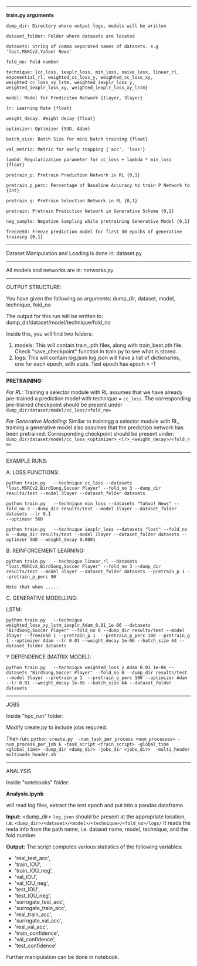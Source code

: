 ----
**train.py arguments**
```
dump_dir: Directory where output logs, models will be written

dataset_folder: Folder where datasets are located

datasets: String of comma separated names of datasets. e.g 'lost,MSRCv2,Yahoo! News'

fold_no: Fold number

technique: {cc_loss, iexplr_loss, min_loss, naive_loss, linear_rl, exponential_rl, weighted_cc_loss_y, weighted_cc_loss_xy, weighted_cc_loss_xy_lstm, weighted_iexplr_loss_y, weighted_iexplr_loss_xy, weighted_iexplr_loss_xy_lstm}

model: Model for Prediciton Network {1layer, 3layer}

lr: Learning Rate {float}

weight_decay: Weight decay {float}

optimizer: Optimizer {SGD, Adam}

batch_size: Batch Size for mini batch training {float}

val_metric: Metric for early stopping {'acc', 'loss'}

lambd: Regularization parameter for cc_loss + lambda * min_loss {float}

pretrain_p: Pretrain Prediction Network in RL {0,1}

pretrain_p_perc: Percentage of Baseline Accuracy to train P Network to {int}

pretrain_q: Pretrain Selection Network in RL {0,1}

pretrain: Pretrain Prediction Network in Generative Scheme {0,1}

neg_sample: Negative Sampling while pretraining Generative Model {0,1}

freeze50: Freeze prediction model for first 50 epochs of generative training {0,1}
```

-----
Dataset Manipulation and Loading is done in: dataset.py

-----
All models and networks are in: networks.py

-----
OUTPUT STRUCTURE:

You have given the following as arguments: dump_dir, dataset, model, technique, fold_no

The output for this run will be written to: dump_dir/dataset/model/technique/fold_no

Inside this, you will find two folders:
1. models: This will contain train_<epoch>.pth files, along with train_best.pth file. Check "save_checkpoint" function in train.py to see what is stored.
2. logs: This will contain log.json
    log.json will have a list of dictionaries, one for each epoch, with stats. Test epoch has epoch = -1
-----

**PRETRAINING:**

*For RL:* Training a selector module with RL assumes that we have already pre-trained a prediction model with technique = `cc_loss`. 
    The corresponding pre-trained checkpoint should be present under `dump_dir/dataset/model/cc_loss/<fold_no>`
    
*For Generative Modeling:* Similar to trainingg a selector module with RL, training a generative model also assumes that the prediction network has been pretrained.
    Corresponding checkpoint should be present under: `dump_dir/dataset/model/cc_loss_<optimizer>_<lr>_<weight_decay>/<fold_no>`

-----
EXAMPLE RUNS:

A. LOSS FUNCTIONS:
```
python train.py   --technique cc_loss --datasets "lost,MSRCv2,BirdSong,Soccer Player" --fold_no 3 --dump_dir results/test --model 3layer --dataset_folder datasets

python train.py   --technique min_loss --datasets "Yahoo! News" --fold_no 3 --dump_dir results/test --model 1layer --dataset_folder datasets --lr 0.1
--optimzer SGD

python train.py   --technique iexplr_loss --datasets "lost" --fold_no 6 --dump_dir results/test --model 1layer --dataset_folder datasets --optimzer SGD --weight_decay 0.0001
```
B. REINFORCEMENT LEARNING:
```
python train.py   --technique linear_rl --datasets "lost,MSRCv2,BirdSong,Soccer Player" --fold_no 3 --dump_dir results/test --model 3layer --dataset_folder datasets --pretrain_p 1 --pretrain_p_perc 90
```
    Note that when .....
    
C. GENERATIVE MODELLING:

LSTM:
```
python train.py   --technique weighted_loss_xy_lstm_iexplr_Adam_0.01_1e-06 --datasets "BirdSong,Soccer Player" --fold_no 0 --dump_dir results/test --model 3layer --freeze50 1 --pretrain_p 1  --pretrain_p_perc 100 --pretrain_g 1 --optimizer Adam --lr 0.01 --weight_decay 1e-06 --batch_size 64 --dataset_folder datasets
```
    
Y DEPENDENCE (MATRIX MODEL):
 ```
python train.py   --technique weighted_loss_y_Adam_0.01_1e-06 --datasets "BirdSong,Soccer Player" --fold_no 0 --dump_dir results/test --model 3layer --pretrain_p 1  --pretrain_p_perc 100 --optimizer Adam --lr 0.01 --weight_decay 1e-06 --batch_size 64 --dataset_folder datasets
```
-----
JOBS

Inside "hpc_run" folder:

Modify create.py to include jobs required.

Then run:
```python create.py  -num_task_per_process <num_processes> -num_process_per_job 6 -task_script <train_script> -global_time <global_time> -dump_dir <dump_dir> -jobs_dir <jobs_dir>  -multi_header multinode_header.sh```

-----
ANALYSIS

Inside "notebooks" folder:
    
**Analysis.ipynb**
  
will read log files, extract the test epoch and put into a pandas dataframe. 

**Input:** <dump_dir>
`log.json` should be present at the appropriate location, i.e. `<dump_dir>/<dataset>/<model>/<technique>/<fold_no>/logs/`
It reads the meta info from the path name, i.e. dataset name, model,  technique, and the fold number.


**Output:** 
The script computes various statistics of the following variables:
 -  'real_test_acc',
 - 'train_IOU',
 - 'train_IOU_neg',
- 'val_IOU',
- 'val_IOU_neg',
- 'test_IOU',
- 'test_IOU_neg',
- 'surrogate_test_acc', 
- 'surrogate_train_acc', 
- 'real_train_acc', 
- 'surrogate_val_acc', 
- 'real_val_acc', 
- 'train_confidence', 
- 'val_confidence', 
- 'test_confidence'

Further manipulation can be done in notebook.
